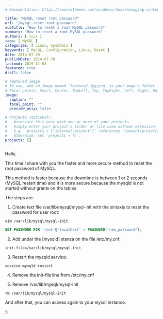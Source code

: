 ```yaml
---
# Documentation: https://sourcethemes.com/academic/docs/managing-content/

title: "MySQL reset root password"
url: "/mysql-reset-root-password"
subtitle: "How to reset a root MySQL password"
summary: "How to reset a root MySQL password"
authors: [ luis ]
tags: [ MySQL ]
categories: [ Linux, SysAdmin ]
keywords: [ MySQL, Configuration, Linux, Reset ]
date: 2014-07-30
publishDate: 2014-07-30
lastmod: 2019-11-08
featured: true
draft: false

# Featured image
# To use, add an image named `featured.jpg/png` to your page's folder.
# Focal points: Smart, Center, TopLeft, Top, TopRight, Left, Right, BottomLeft, Bottom, BottomRight.
image:
  caption: ""
  focal_point: ""
  preview_only: false

# Projects (optional).
#   Associate this post with one or more of your projects.
#   Simply enter your project's folder or file name without extension.
#   E.g. `projects = ["internal-project"]` references `content/project/deep-learning/index.md`.
#   Otherwise, set `projects = []`.
projects: []
---
```



Hello,

This time I share with you the faster and more secure method to reset the root password of MySQL.
  
This method is faster because the downtime is between 1 or 2 seconds (MySQL restart time) and it is more secure because the mysqld is not started without grants on the tables.

The steps are:
  
1. Create text file /var/lib/mysql/mysql-init with the sintaxis to reset the password for user root:

```shell
vim /var/lib/mysql/mysql-init
```  

```sql
SET PASSWORD FOR 'root'@'localhost' = PASSWORD('new_password');
```

2. Add under the [mysqld] stanza on the file /etc/my.cnf:

```shell
init-file=/var/lib/mysql/mysql-init
```

3. Restart the mysqld service:

```shell
service mysqld restart
```

4. Remove the init-file line from /etc/my.cnf

5. Remove /var/lib/mysql/mysql-init

```shell
rm /var/lib/mysql/mysql-init
```

And after that, you can access again to your mysql instance.

:)
